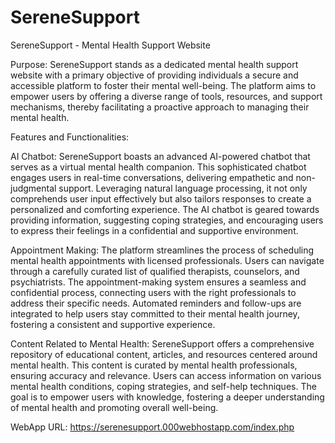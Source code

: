 # SereneSupport
SereneSupport - Mental Health Support Website

Purpose: SereneSupport stands as a dedicated mental health support website with a primary objective of providing individuals a secure and accessible platform to foster their mental well-being. The platform aims to empower users by offering a diverse range of tools, resources, and support mechanisms, thereby facilitating a proactive approach to managing their mental health.

Features and Functionalities:

AI Chatbot: SereneSupport boasts an advanced AI-powered chatbot that serves as a virtual mental health companion. This sophisticated chatbot engages users in real-time conversations, delivering empathetic and non-judgmental support. Leveraging natural language processing, it not only comprehends user input effectively but also tailors responses to create a personalized and comforting experience. The AI chatbot is geared towards providing information, suggesting coping strategies, and encouraging users to express their feelings in a confidential and supportive environment.

Appointment Making: The platform streamlines the process of scheduling mental health appointments with licensed professionals. Users can navigate through a carefully curated list of qualified therapists, counselors, and psychiatrists. The appointment-making system ensures a seamless and confidential process, connecting users with the right professionals to address their specific needs. Automated reminders and follow-ups are integrated to help users stay committed to their mental health journey, fostering a consistent and supportive experience.

Content Related to Mental Health: SereneSupport offers a comprehensive repository of educational content, articles, and resources centered around mental health. This content is curated by mental health professionals, ensuring accuracy and relevance. Users can access information on various mental health conditions, coping strategies, and self-help techniques. The goal is to empower users with knowledge, fostering a deeper understanding of mental health and promoting overall well-being.

WebApp URL: https://serenesupport.000webhostapp.com/index.php
